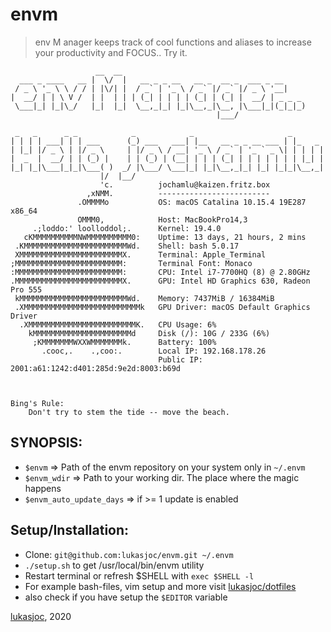 # envm

> env M anager keeps track of cool functions and aliases to increase your productivity and FOCUS.. Try it.

```
                   __  __
  ___ _ ____   __ |  \/  |   __ _ _ __   __ _  __ _  ___ _ __
 / _ \ '_ \ \ / / | |\/| |  / _` | '_ \ / _` |/ _` |/ _ \ '__|
|  __/ | | \ V /  | |  | | | (_| | | | | (_| | (_| |  __/ | _ _ _
 \___|_| |_|\_/   |_|  |_|  \__,_|_| |_|\__,_|\__, |\___|_|(_|_|_)
                                              |___/

 _   _      _ _            _            _                     _       
| | | | ___| | | ___      (_) ___   ___| |__   __ _ _ __ ___ | |_   _ 
| |_| |/ _ \ | |/ _ \     | |/ _ \ / __| '_ \ / _` | '_ ` _ \| | | | |
|  _  |  __/ | | (_) |    | | (_) | (__| | | | (_| | | | | | | | |_| |
|_| |_|\___|_|_|\___( )  _/ |\___/ \___|_| |_|\__,_|_| |_| |_|_|\__,_|
                    |/  |__/                                          
                    'c.          jochamlu@kaizen.fritz.box 
                 ,xNMM.          ------------------------- 
               .OMMMMo           OS: macOS Catalina 10.15.4 19E287 x86_64 
               OMMM0,            Host: MacBookPro14,3 
     .;loddo:' loolloddol;.      Kernel: 19.4.0 
   cKMMMMMMMMMMNWMMMMMMMMMM0:    Uptime: 13 days, 21 hours, 2 mins 
 .KMMMMMMMMMMMMMMMMMMMMMMMWd.    Shell: bash 5.0.17 
 XMMMMMMMMMMMMMMMMMMMMMMMX.      Terminal: Apple_Terminal 
;MMMMMMMMMMMMMMMMMMMMMMMM:       Terminal Font: Monaco 
:MMMMMMMMMMMMMMMMMMMMMMMM:       CPU: Intel i7-7700HQ (8) @ 2.80GHz 
.MMMMMMMMMMMMMMMMMMMMMMMMX.      GPU: Intel HD Graphics 630, Radeon Pro 555 
 kMMMMMMMMMMMMMMMMMMMMMMMMWd.    Memory: 7437MiB / 16384MiB 
 .XMMMMMMMMMMMMMMMMMMMMMMMMMMk   GPU Driver: macOS Default Graphics Driver 
  .XMMMMMMMMMMMMMMMMMMMMMMMMK.   CPU Usage: 6% 
    kMMMMMMMMMMMMMMMMMMMMMMd     Disk (/): 10G / 233G (6%) 
     ;KMMMMMMMWXXWMMMMMMMk.      Battery: 100% 
       .cooc,.    .,coo:.        Local IP: 192.168.178.26 
                                 Public IP: 2001:a61:1242:d401:285d:9e2d:8003:b69d 

                                                         
                                                         
Bing's Rule:
	Don't try to stem the tide -- move the beach.
```

## SYNOPSIS:
- ``$envm`` => Path of the envm repository on your system only in ``~/.envm``
- ``$envm_wdir`` => Path to your working dir. The place where the magic happens
- ``$envm_auto_update_days`` => if >= 1 update is enabled

## Setup/Installation:
- Clone: ``git@github.com:lukasjoc/envm.git ~/.envm``
- ``./setup.sh`` to get /usr/local/bin/envm utility
- Restart terminal or refresh $SHELL with ``exec $SHELL -l``
- For example bash-files, vim setup and more visit [lukasjoc/dotfiles](https://github.com/lukasjoc/dotfiles)
- also check if you have setup the ```$EDITOR``` variable

[lukasjoc](https://lukasjoc.com), 2020
